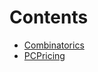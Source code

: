 

# Contents
- [Combinatorics](Combinatorics.sol/library.Combinatorics.md)
- [PCPricing](PCPricing.sol/library.PCPricing.md)
